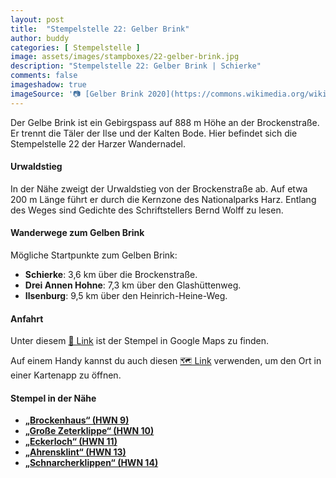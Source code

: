 ```yaml
---
layout: post
title:  "Stempelstelle 22: Gelber Brink"
author: buddy
categories: [ Stempelstelle ]
image: assets/images/stampboxes/22-gelber-brink.jpg
description: "Stempelstelle 22: Gelber Brink | Schierke"
comments: false
imageshadow: true
imageSource: '📷 [Gelber Brink 2020](https://commons.wikimedia.org/wiki/File:Gelber_Brink_2020.jpg) von <a href="//commons.wikimedia.org/wiki/User:FB1969" title="User:FB1969">FB1969</a> unter Lizenz [CC BY-SA 4.0](https://creativecommons.org/licenses/by-sa/4.0)'
---
```


Der Gelbe Brink ist ein Gebirgspass auf 888 m Höhe an der Brockenstraße. Er trennt die Täler der Ilse und der Kalten Bode. Hier befindet sich die Stempelstelle 22 der Harzer Wandernadel.

#### Urwaldstieg

In der Nähe zweigt der Urwaldstieg von der Brockenstraße ab. Auf etwa 200 m Länge führt er durch die Kernzone des Nationalparks Harz. Entlang des Weges sind Gedichte des Schriftstellers Bernd Wolff zu lesen.

#### Wanderwege zum Gelben Brink

Mögliche Startpunkte zum Gelben Brink:

- **Schierke**: 3,6 km über die Brockenstraße.
- **Drei Annen Hohne**: 7,3 km über den Glashüttenweg.
- **Ilsenburg**: 9,5 km über den Heinrich-Heine-Weg.

#### Anfahrt

Unter diesem [📍 Link](https://www.google.com/maps/dir/?api=1&origin=&destination=51.79102%2C%2010.64481) ist der Stempel in Google Maps zu finden.

<div class="android-only">
  Auf einem Handy kannst du auch diesen 
  <a href="geo:51.79102,10.64481">🗺️ Link</a> 
  verwenden, um den Ort in einer Kartenapp zu öffnen.
  <p></p>
</div>

#### Stempel in der Nähe

- [**„Brockenhaus“ (HWN 9)**](/stempelstelle-9-brockenhaus)
- [**„Große Zeterklippe“ (HWN 10)**](/stempelstelle-10-grosse-zeterklippe)
- [**„Eckerloch“ (HWN 11)**](/stempelstelle-11-eckerloch)
- [**„Ahrensklint“ (HWN 13)**](/stempelstelle-13-ahrensklint)
- [**„Schnarcherklippen“ (HWN 14)**](/stempelstelle-14-schnarcherklippe-schutzhuetten)
